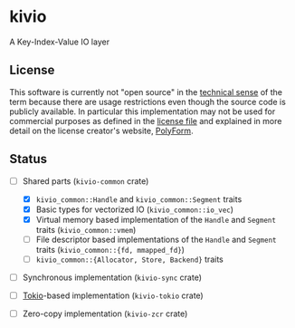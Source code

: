 # kivio

A Key-Index-Value IO layer

## License

This software is currently not "open source" in the [technical
sense](https://opensource.org/osd/) of the term because there are usage
restrictions even though the source code is publicly available. In particular
this implementation may not be used for commercial purposes as defined in the
[license file](LICENSE.md) and explained in more detail on the license creator's
website, [PolyForm](https://polyformproject.org/).

## Status

- [ ] Shared parts (`kivio-common` crate)
  - [X] `kivio_common::Handle` and `kivio_common::Segment` traits
  - [X] Basic types for vectorized IO (`kivio_common::io_vec`)
  - [X] Virtual memory based implementation of the `Handle` and `Segment` traits (`kivio_common::vmem`)
  - [ ] File descriptor based implementations of the `Handle` and `Segment` traits (`kivio_common::{fd, mmapped_fd}`)
  - [ ] `kivio_common::{Allocator, Store, Backend}` traits
- [ ] Synchronous implementation (`kivio-sync` crate)
- [ ] [Tokio](https://tokio.rs)-based implementation (`kivio-tokio` crate)
- [ ] Zero-copy implementation (`kivio-zcr` crate)

